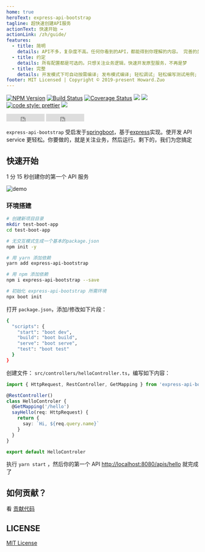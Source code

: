```yaml
---
home: true
heroText: express-api-bootstrap
tagline: 超快速创建API服务
actionText: 快速开始 →
actionLink: /zh/guide/
features:
  - title: 简明
    details: API不多，复杂度不高。任何你看到的API，都能得到你理解的内容。 完善的类型系统还可以依托于vscode给您提供良好的编程体验
  - title: 约定
    details: 所有配置都是可选的。只想关注业务逻辑，快速开发原型服务，不再是梦
  - title: 完整
    details: 开发模式下可自动按需编译; 发布模式编译; 轻松调试; 轻松编写测试用例;
footer: MIT Licensed | Copyright © 2019-present Howard.Zuo
---
```


[![NPM Version][npm-image]][npm-url]
[![Build Status][travis-image]][travis-url]
[![Coverage Status][coverage-image]][coverage-url]
![][david-url]
![][dt-url]
[![code style: prettier][prettier-image]][prettier-url]
![][license-url]

<div id="github">
  <iframe
    src="https://ghbtns.com/github-btn.html?user=leftstick&repo=express-api-bootstrap&type=star&count=true"
    frameborder="0"
    width="100"
    height="20"
  >
  </iframe>
  <iframe
    src="https://ghbtns.com/github-btn.html?user=leftstick&repo=express-api-bootstrap&type=fork&count=true"
    frameborder="0"
    width="100"
    height="20"
  >
  </iframe>
</div>

`express-api-bootstrap` 受启发于[springboot](https://spring.io/projects/spring-boot/)，基于[express](https://expressjs.com/)实现。使开发 API service 更轻松。你要做的，就是关注业务，然后运行。剩下的，我们为您搞定

## 快速开始

1 分 15 秒创建你的第一个 API 服务

<img :src="$withBase('/quickdemo.gif')" alt="demo">

### 环境搭建

```bash
# 创建新项目目录
mkdir test-boot-app
cd test-boot-app

# 无交互模式生成一个基本的package.json
npm init -y

# 用 yarn 添加依赖
yarn add express-api-bootstrap

# 用 npm 添加依赖
npm i express-api-bootstrap --save

# 初始化 express-api-bootstrap 所需环境
npx boot init
```

打开 `package.json`，添加/修改如下片段：

```bash
{
  "scripts": {
    "start": "boot dev",
    "build": "boot build",
    "serve": "boot serve",
    "test": "boot test"
  }
}
```

创建文件： `src/controllers/helloController.ts`，编写如下内容：

```typescript
import { HttpRequest, RestController, GetMapping } from 'express-api-bootstrap'

@RestController()
class HelloControler {
  @GetMapping('/hello')
  sayHello(req: HttpRequest) {
    return {
      say: `Hi, ${req.query.name}`
    }
  }
}

export default HelloControler
```

执行 `yarn start` ，然后你的第一个 API [http://localhost:8080/apis/hello](http://localhost:8080/apis/hello) 就完成了

## 如何贡献？

看 [贡献代码](/zh/guide#contribute)

## LICENSE

[MIT License](https://raw.githubusercontent.com/leftstick/express-api-bootstrap/master/LICENSE)

[npm-url]: https://npmjs.org/package/express-api-bootstrap
[npm-image]: https://badge.fury.io/js/express-api-bootstrap.png
[david-url]: https://david-dm.org/leftstick/express-api-bootstrap.png
[travis-image]: https://www.travis-ci.org/leftstick/express-api-bootstrap.svg?branch=master
[travis-url]: https://travis-ci.com/leftstick/express-api-bootstrap
[coverage-image]: https://coveralls.io/repos/github/leftstick/express-api-bootstrap/badge.svg?branch=master
[coverage-url]: https://coveralls.io/github/leftstick/express-api-bootstrap
[dt-url]: https://img.shields.io/npm/dt/express-api-bootstrap.svg
[license-url]: https://img.shields.io/github/license/leftstick/express-api-bootstrap
[prettier-image]: https://img.shields.io/badge/code_style-prettier-ff69b4.svg
[prettier-url]: https://github.com/prettier/prettier
